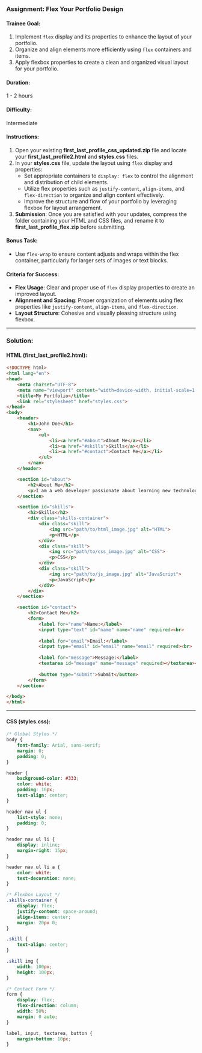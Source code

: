 ### Assignment: Flex Your Portfolio Design

#### Trainee Goal:
1. Implement `flex` display and its properties to enhance the layout of your portfolio.
2. Organize and align elements more efficiently using `flex` containers and items.
3. Apply flexbox properties to create a clean and organized visual layout for your portfolio.

#### Duration:
1 - 2 hours

#### Difficulty:
Intermediate

#### Instructions:
1. Open your existing **first_last_profile_css_updated.zip** file and locate your **first_last_profile2.html** and **styles.css** files.
2. In your **styles.css** file, update the layout using `flex` display and properties:
   - Set appropriate containers to `display: flex` to control the alignment and distribution of child elements.
   - Utilize flex properties such as `justify-content`, `align-items`, and `flex-direction` to organize and align content effectively.
   - Improve the structure and flow of your portfolio by leveraging flexbox for layout arrangement.
3. **Submission**: Once you are satisfied with your updates, compress the folder containing your HTML and CSS files, and rename it to **first_last_profile_flex.zip** before submitting.

#### Bonus Task:
- Use `flex-wrap` to ensure content adjusts and wraps within the flex container, particularly for larger sets of images or text blocks.

#### Criteria for Success:
- **Flex Usage**: Clear and proper use of `flex` display properties to create an improved layout.
- **Alignment and Spacing**: Proper organization of elements using flex properties like `justify-content`, `align-items`, and `flex-direction`.
- **Layout Structure**: Cohesive and visually pleasing structure using flexbox.

---

### Solution:

#### HTML (first_last_profile2.html):

```html
<!DOCTYPE html>
<html lang="en">
<head>
    <meta charset="UTF-8">
    <meta name="viewport" content="width=device-width, initial-scale=1.0">
    <title>My Portfolio</title>
    <link rel="stylesheet" href="styles.css">
</head>
<body>
    <header>
        <h1>John Doe</h1>
        <nav>
            <ul>
                <li><a href="#about">About Me</a></li>
                <li><a href="#skills">Skills</a></li>
                <li><a href="#contact">Contact Me</a></li>
            </ul>
        </nav>
    </header>

    <section id="about">
        <h2>About Me</h2>
        <p>I am a web developer passionate about learning new technologies.</p>
    </section>

    <section id="skills">
        <h2>Skills</h2>
        <div class="skills-container">
            <div class="skill">
                <img src="path/to/html_image.jpg" alt="HTML">
                <p>HTML</p>
            </div>
            <div class="skill">
                <img src="path/to/css_image.jpg" alt="CSS">
                <p>CSS</p>
            </div>
            <div class="skill">
                <img src="path/to/js_image.jpg" alt="JavaScript">
                <p>JavaScript</p>
            </div>
        </div>
    </section>

    <section id="contact">
        <h2>Contact Me</h2>
        <form>
            <label for="name">Name:</label>
            <input type="text" id="name" name="name" required><br>
            
            <label for="email">Email:</label>
            <input type="email" id="email" name="email" required><br>
            
            <label for="message">Message:</label>
            <textarea id="message" name="message" required></textarea><br>
            
            <button type="submit">Submit</button>
        </form>
    </section>

</body>
</html>
```

---

#### CSS (styles.css):

```css
/* Global Styles */
body {
    font-family: Arial, sans-serif;
    margin: 0;
    padding: 0;
}

header {
    background-color: #333;
    color: white;
    padding: 10px;
    text-align: center;
}

header nav ul {
    list-style: none;
    padding: 0;
}

header nav ul li {
    display: inline;
    margin-right: 15px;
}

header nav ul li a {
    color: white;
    text-decoration: none;
}

/* Flexbox Layout */
.skills-container {
    display: flex;
    justify-content: space-around;
    align-items: center;
    margin: 20px 0;
}

.skill {
    text-align: center;
}

.skill img {
    width: 100px;
    height: 100px;
}

/* Contact Form */
form {
    display: flex;
    flex-direction: column;
    width: 50%;
    margin: 0 auto;
}

label, input, textarea, button {
    margin-bottom: 10px;
}
```